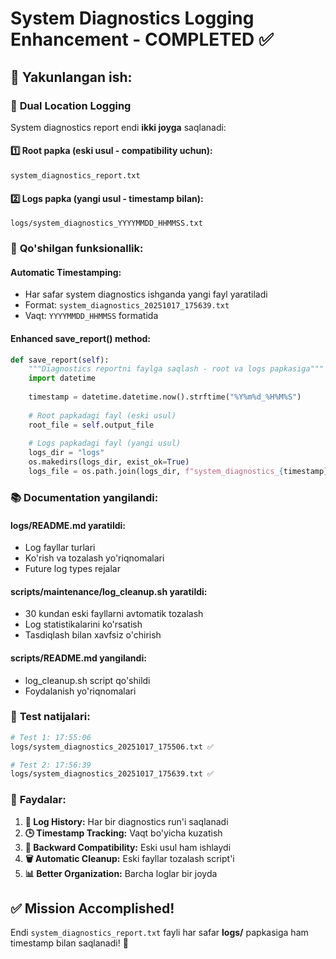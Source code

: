 # System Diagnostics Logging Enhancement - COMPLETED ✅

## 🎯 **Yakunlangan ish:**

### 📁 **Dual Location Logging**
System diagnostics report endi **ikki joyga** saqlanadi:

#### 1️⃣ **Root papka** (eski usul - compatibility uchun):
```
system_diagnostics_report.txt
```

#### 2️⃣ **Logs papka** (yangi usul - timestamp bilan):
```
logs/system_diagnostics_YYYYMMDD_HHMMSS.txt
```

### 🔧 **Qo'shilgan funksionallik:**

#### **Automatic Timestamping:**
- Har safar system diagnostics ishganda yangi fayl yaratiladi
- Format: `system_diagnostics_20251017_175639.txt`
- Vaqt: `YYYYMMDD_HHMMSS` formatida

#### **Enhanced save_report() method:**
```python
def save_report(self):
    """Diagnostics reportni faylga saqlash - root va logs papkasiga"""
    import datetime
    
    timestamp = datetime.datetime.now().strftime("%Y%m%d_%H%M%S")
    
    # Root papkadagi fayl (eski usul)
    root_file = self.output_file
    
    # Logs papkadagi fayl (yangi usul)
    logs_dir = "logs"
    os.makedirs(logs_dir, exist_ok=True)
    logs_file = os.path.join(logs_dir, f"system_diagnostics_{timestamp}.txt")
```

### 📚 **Documentation yangilandi:**

#### **logs/README.md** yaratildi:
- Log fayllar turlari
- Ko'rish va tozalash yo'riqnomalari
- Future log types rejalar

#### **scripts/maintenance/log_cleanup.sh** yaratildi:
- 30 kundan eski fayllarni avtomatik tozalash
- Log statistikalarini ko'rsatish
- Tasdiqlash bilan xavfsiz o'chirish

#### **scripts/README.md** yangilandi:
- log_cleanup.sh script qo'shildi
- Foydalanish yo'riqnomalari

### 🧪 **Test natijalari:**

```bash
# Test 1: 17:55:06
logs/system_diagnostics_20251017_175506.txt ✅

# Test 2: 17:56:39  
logs/system_diagnostics_20251017_175639.txt ✅
```

### 🎉 **Faydalar:**

1. **📜 Log History:** Har bir diagnostics run'i saqlanadi
2. **🕒 Timestamp Tracking:** Vaqt bo'yicha kuzatish
3. **🔄 Backward Compatibility:** Eski usul ham ishlaydi
4. **🗑️ Automatic Cleanup:** Eski fayllar tozalash script'i
5. **📊 Better Organization:** Barcha loglar bir joyda

## ✅ **Mission Accomplished!**

Endi `system_diagnostics_report.txt` fayli har safar **logs/** papkasiga ham timestamp bilan saqlanadi! 🎯